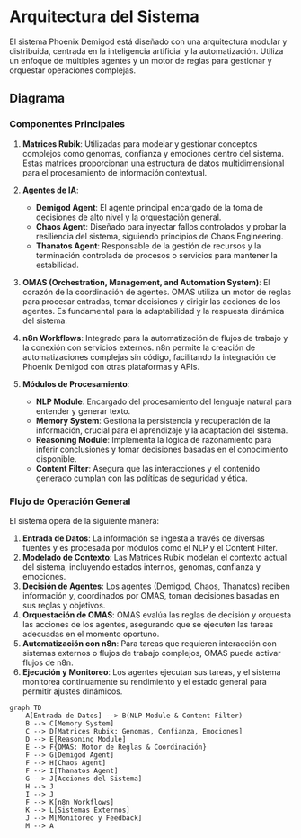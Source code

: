 # Arquitectura del Sistema

El sistema Phoenix Demigod está diseñado con una arquitectura modular y distribuida, centrada en la inteligencia artificial y la automatización. Utiliza un enfoque de múltiples agentes y un motor de reglas para gestionar y orquestar operaciones complejas.

## Diagrama
### Componentes Principales

1.  **Matrices Rubik**: Utilizadas para modelar y gestionar conceptos complejos como genomas, confianza y emociones dentro del sistema. Estas matrices proporcionan una estructura de datos multidimensional para el procesamiento de información contextual.

2.  **Agentes de IA**:
    -   **Demigod Agent**: El agente principal encargado de la toma de decisiones de alto nivel y la orquestación general.
    -   **Chaos Agent**: Diseñado para inyectar fallos controlados y probar la resiliencia del sistema, siguiendo principios de Chaos Engineering.
    -   **Thanatos Agent**: Responsable de la gestión de recursos y la terminación controlada de procesos o servicios para mantener la estabilidad.

3.  **OMAS (Orchestration, Management, and Automation System)**:
    El corazón de la coordinación de agentes. OMAS utiliza un motor de reglas para procesar entradas, tomar decisiones y dirigir las acciones de los agentes. Es fundamental para la adaptabilidad y la respuesta dinámica del sistema.

4.  **n8n Workflows**:
    Integrado para la automatización de flujos de trabajo y la conexión con servicios externos. n8n permite la creación de automatizaciones complejas sin código, facilitando la integración de Phoenix Demigod con otras plataformas y APIs.

5.  **Módulos de Procesamiento**:
    -   **NLP Module**: Encargado del procesamiento del lenguaje natural para entender y generar texto.
    -   **Memory System**: Gestiona la persistencia y recuperación de la información, crucial para el aprendizaje y la adaptación del sistema.
    -   **Reasoning Module**: Implementa la lógica de razonamiento para inferir conclusiones y tomar decisiones basadas en el conocimiento disponible.
    -   **Content Filter**: Asegura que las interacciones y el contenido generado cumplan con las políticas de seguridad y ética.

### Flujo de Operación General

El sistema opera de la siguiente manera:

1.  **Entrada de Datos**: La información se ingesta a través de diversas fuentes y es procesada por módulos como el NLP y el Content Filter.
2.  **Modelado de Contexto**: Las Matrices Rubik modelan el contexto actual del sistema, incluyendo estados internos, genomas, confianza y emociones.
3.  **Decisión de Agentes**: Los agentes (Demigod, Chaos, Thanatos) reciben información y, coordinados por OMAS, toman decisiones basadas en sus reglas y objetivos.
4.  **Orquestación de OMAS**: OMAS evalúa las reglas de decisión y orquesta las acciones de los agentes, asegurando que se ejecuten las tareas adecuadas en el momento oportuno.
5.  **Automatización con n8n**: Para tareas que requieren interacción con sistemas externos o flujos de trabajo complejos, OMAS puede activar flujos de n8n.
6.  **Ejecución y Monitoreo**: Los agentes ejecutan sus tareas, y el sistema monitorea continuamente su rendimiento y el estado general para permitir ajustes dinámicos.

```mermaid
graph TD
    A[Entrada de Datos] --> B(NLP Module & Content Filter)
    B --> C[Memory System]
    C --> D[Matrices Rubik: Genomas, Confianza, Emociones]
    D --> E[Reasoning Module]
    E --> F{OMAS: Motor de Reglas & Coordinación}
    F --> G[Demigod Agent]
    F --> H[Chaos Agent]
    F --> I[Thanatos Agent]
    G --> J[Acciones del Sistema]
    H --> J
    I --> J
    F --> K[n8n Workflows]
    K --> L[Sistemas Externos]
    J --> M[Monitoreo y Feedback]
    M --> A
```